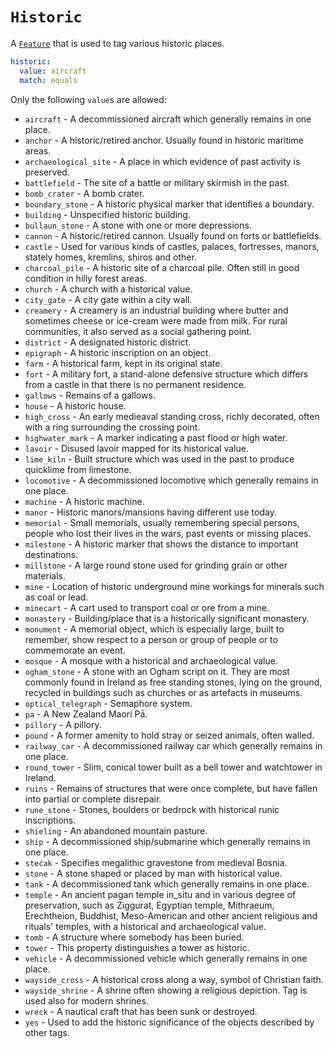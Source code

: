 # `Historic`

A [`Feature`](../settings/feature.md) that is used to tag various historic places.

```yml
historic:
  value: aircraft
  match: equals
```

Only the following `value`s are allowed:

* `aircraft` - A decommissioned aircraft which generally remains in one place.
* `anchor` - A historic/retired anchor. Usually found in historic maritime areas.
* `archaeological_site` - A place in which evidence of past activity is preserved.
* `battlefield` - The site of a battle or military skirmish in the past.
* `bomb_crater` - A bomb crater.
* `boundary_stone` - A historic physical marker that identifies a boundary.
* `building` - Unspecified historic building.
* `bullaun_stone` - A stone with one or more depressions.
* `cannon` - A historic/retired cannon. Usually found on forts or battlefields.
* `castle` - Used for various kinds of castles, palaces, fortresses, manors, stately homes, kremlins, shiros and other.
* `charcoal_pile` - A historic site of a charcoal pile. Often still in good condition in hilly forest areas.
* `church` - A church with a historical value.
* `city_gate` - A city gate within a city wall.
* `creamery` - A creamery is an industrial building where butter and sometimes cheese or ice-cream were made from milk. For rural communities, it also served as a social gathering point.
* `district` - A designated historic district.
* `epigraph` - A historic inscription on an object.
* `farm` - A historical farm, kept in its original state.
* `fort` - A military fort, a stand-alone defensive structure which differs from a castle in that there is no permanent residence.
* `gallows` - Remains of a gallows.
* `house` - A historic house.
* `high_cross` - An early medieaval standing cross, richly decorated, often with a ring surrounding the crossing point.
* `highwater_mark` - A marker indicating a past flood or high water.
* `lavoir` - Disused lavoir mapped for its historical value.
* `lime_kiln` - Built structure which was used in the past to produce quicklime from limestone.
* `locomotive` - A decommissioned locomotive which generally remains in one place.
* `machine` - A historic machine.
* `manor` - Historic manors/mansions having different use today.
* `memorial` - Small memorials, usually remembering special persons, people who lost their lives in the wars, past events or missing places.
* `milestone` - A historic marker that shows the distance to important destinations.
* `millstone` - A large round stone used for grinding grain or other materials.
* `mine` - Location of historic underground mine workings for minerals such as coal or lead.
* `minecart` - A cart used to transport coal or ore from a mine.
* `monastery` - Building/place that is a historically significant monastery.
* `monument` - A memorial object, which is especially large, built to remember, show respect to a person or group of people or to commemorate an event.
* `mosque` - A mosque with a historical and archaeological value.
* `ogham_stone` - A stone with an Ogham script on it. They are most commonly found in Ireland as free standing stones, lying on the ground, recycled in buildings such as churches or as artefacts in museums.
* `optical_telegraph` - Semaphore system.
* `pa` - A New Zealand Maori Pā.
* `pillory` - A pillory.
* `pound` - A former amenity to hold stray or seized animals, often walled.
* `railway_car` - A decommissioned railway car which generally remains in one place.
* `round_tower` - Slim, conical tower built as a bell tower and watchtower in Ireland.
* `ruins` - Remains of structures that were once complete, but have fallen into partial or complete disrepair.
* `rune_stone` - Stones, boulders or bedrock with historical runic inscriptions.
* `shieling` - An abandoned mountain pasture.
* `ship` - A decommissioned ship/submarine which generally remains in one place.
* `stećak` - Specifies megalithic gravestone from medieval Bosnia.
* `stone` - A stone shaped or placed by man with historical value.
* `tank` - A decommissioned tank which generally remains in one place.
* `temple` - An ancient pagan temple in_situ and in various degree of preservation, such as Ziggurat, Egyptian temple, Mithraeum, Erechtheion, Buddhist, Meso-American and other ancient religious and rituals' temples, with a historical and archaeological value.
* `tomb` - A structure where somebody has been buried.
* `tower` - This property distinguishes a tower as historic.
* `vehicle` - A decommissioned vehicle which generally remains in one place.
* `wayside_cross` - A historical cross along a way, symbol of Christian faith.
* `wayside_shrine` - A shrine often showing a religious depiction. Tag is used also for modern shrines.
* `wreck` - A nautical craft that has been sunk or destroyed.
* `yes` - Used to add the historic significance of the objects described by other tags.
